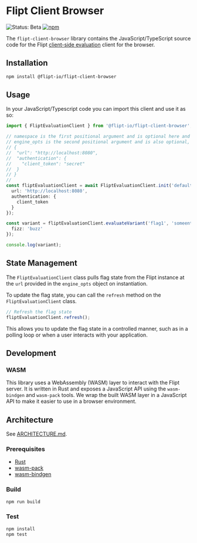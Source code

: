 # Flipt Client Browser

![Status: Beta](https://img.shields.io/badge/status-beta-yellow)
[![npm](https://img.shields.io/npm/v/@flipt-io/flipt-client-browser?label=%40flipt-io%2Fflipt-client-browser)](https://www.npmjs.com/package/@flipt-io/flipt-client-browser)

The `flipt-client-browser` library contains the JavaScript/TypeScript source code for the Flipt [client-side evaluation](https://www.flipt.io/docs/integration/client) client for the browser.

## Installation

```bash
npm install @flipt-io/flipt-client-browser
```

## Usage

In your JavaScript/Typescript code you can import this client and use it as so:

```typescript
import { FliptEvaluationClient } from '@flipt-io/flipt-client-browser';

// namespace is the first positional argument and is optional here and will have a value of "default" if not specified.
// engine_opts is the second positional argument and is also optional, the structure is:
// {
//  "url": "http://localhost:8080",
//  "authentication": {
//    "client_token": "secret"
//  }
// }
//
const fliptEvaluationClient = await FliptEvaluationClient.init('default', {
  url: 'http://localhost:8080',
  authentication: {
    client_token
  }
});

const variant = fliptEvaluationClient.evaluateVariant('flag1', 'someentity', {
  fizz: 'buzz'
});

console.log(variant);
```

## State Management

The `FliptEvaluationClient` class pulls flag state from the Flipt instance at the `url` provided in the `engine_opts` object on instantiation.

To update the flag state, you can call the `refresh` method on the `FliptEvaluationClient` class.

```typescript
// Refresh the flag state
fliptEvaluationClient.refresh();
```

This allows you to update the flag state in a controlled manner, such as in a polling loop or when a user interacts with your application.

## Development

### WASM

This library uses a WebAssembly (WASM) layer to interact with the Flipt server. It is written in Rust and exposes a JavaScript API using the `wasm-bindgen` and `wasm-pack` tools. We wrap the built WASM layer in a JavaScript API to make it easier to use in a browser environment.

## Architecture

See [ARCHITECTURE.md](./ARCHITECTURE.md).

### Prerequisites

- [Rust](https://www.rust-lang.org/tools/install)
- [wasm-pack](https://rustwasm.github.io/wasm-pack/installer/)
- [wasm-bindgen](https://rustwasm.github.io/wasm-bindgen/)

### Build

```bash
npm run build
```

### Test

```bash
npm install
npm test
```
